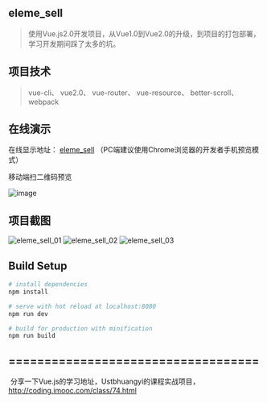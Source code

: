 ## eleme_sell

> 使用Vue.js2.0开发项目，从Vue1.0到Vue2.0的升级，到项目的打包部署，学习开发期间踩了太多的坑。

## 项目技术

> vue-cli、  vue2.0、  vue-router、  vue-resource、 better-scroll、 webpack

## 在线演示

在线显示地址： [eleme_sell](http://vuejs.womenl.cn/#/goods) （PC端建议使用Chrome浏览器的开发者手机预览模式）

移动端扫二维码预览

![image](http://img.hb.aicdn.com/991905952d769efc5be9099f3fe8fb4496599d53227f-0eX9TM_fw658)

## 项目截图

![eleme_sell_01](http://img.hb.aicdn.com/363a22cafb899a7806120bace5af7cde1f70d43a14e19-sEJS2X_fw658)
![eleme_sell_02](http://img.hb.aicdn.com/7f100b979d819868d5b279c3794064fb48f5aab412d39-DVNAjU_fw658)
![eleme_sell_03](http://img.hb.aicdn.com/4616817cc169645a6c72f599b14c67a26f79e9fe16c3a-PjPvn6_fw658)

## Build Setup

``` bash
# install dependencies
npm install

# serve with hot reload at localhost:8080
npm run dev

# build for production with minification
npm run build

```
## ===================================

  分享一下Vue.js的学习地址，Ustbhuangyi的课程实战项目，http://coding.imooc.com/class/74.html

